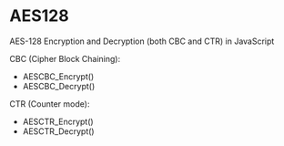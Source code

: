 AES128
======

AES-128 Encryption and Decryption (both CBC and CTR) in JavaScript

CBC (Cipher Block Chaining):
* AESCBC_Encrypt()
* AESCBC_Decrypt()

CTR (Counter mode):
* AESCTR_Encrypt()
* AESCTR_Decrypt()

